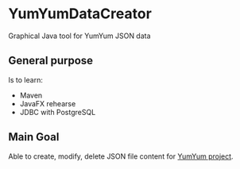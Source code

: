 # YumYumDataCreator
Graphical Java tool for YumYum JSON data

## General purpose
Is to learn:
* Maven
* JavaFX rehearse
* JDBC with PostgreSQL

## Main Goal
Able to create, modify, delete JSON file content for [YumYum project](https://github.com/giulia-lir/YumYum).
